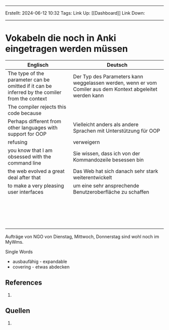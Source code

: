 
--- 
Erstellt: 2024-06-12    10:32 
Tags: 
Link Up: [[Dashboard]]
Link Down:

--- 
# Vokabeln die noch in Anki eingetragen werden müssen


| Englisch                                                                                       | Deutsch                                                                                                    |
| ---------------------------------------------------------------------------------------------- | ---------------------------------------------------------------------------------------------------------- |
| The type of the parameter can be omitted if it can be inferred by the comiler from the context | Der Typ des Parameters kann weggelassen werden, wenn er vom Comiler aus dem Kontext abgeleitet werden kann |
| The compiler rejects this code because                                                         |                                                                                                            |
| Perhaps different from other languages with support for OOP                                    | Vielleicht anders als andere Sprachen mit Unterstützung für OOP                                            |
| refusing                                                                                       | verweigern                                                                                                 |
| you know that  I am obsessed with the command line                                             | Sie wissen, dass ich von der Kommandozeile besessen bin                                                    |
| the web evolved a great deal after that                                                        | Das Web hat sich danach sehr stark weiterentwickelt                                                        |
| to make a very pleasing user interfaces                                                        | um eine sehr ansprechende Benutzeroberfläche zu schaffen                                                   |
|                                                                                                |                                                                                                            |
|                                                                                                |                                                                                                            |
|                                                                                                |                                                                                                            |
|                                                                                                |                                                                                                            |
|                                                                                                |                                                                                                            |
|                                                                                                |                                                                                                            |
|                                                                                                |                                                                                                            |
|                                                                                                |                                                                                                            |
|                                                                                                |                                                                                                            |
|                                                                                                |                                                                                                            |
|                                                                                                |                                                                                                            |
|                                                                                                |                                                                                                            |
|                                                                                                |                                                                                                            |
|                                                                                                |                                                                                                            |
|                                                                                                |                                                                                                            |
|                                                                                                |                                                                                                            |
|                                                                                                |                                                                                                            |


Aufträge von NGO von Dienstag, Mittwoch, Donnerstag sind wohl noch im MyWms.




Single Words

- ausbaufähig - expandable
- covering - etwas abdecken

## References
1. 

## Quellen
1. 